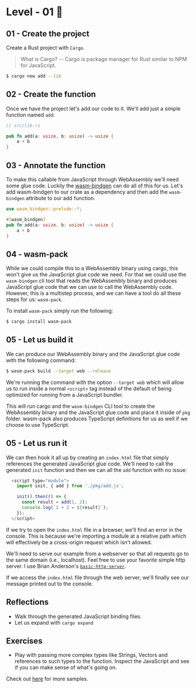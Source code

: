 # Level - 01 🐎

## 01 - Create the project

Create a Rust project with `Cargo`.

> What is Cargo? -- Cargo is package manager for Rust similar to NPM for JavaScript.

```bash
$ cargo new add --lib
```

## 02 - Create the function

Once we have the project let's add our code to it. We'll add just a simple function named `add`:

```rust
// src/lib.rs

pub fn add(a: usize, b: usize) -> usize {
    a + b
}
```

## 03 - Annotate the function

To make this callable from JavaScript through WebAssembly we'll need some glue code. 
Luckily the [wasm-bindgen](https://crates.io/crates/wasm-bindgen) can do all of this for us. 
Let's add wasm-bindgen to our crate as a dependency and then add the `wasm-bindgen` attribute to our add function.

```rust
use wasm_bindgen::prelude::*;

#[wasm_bindgen]
pub fn add(a: usize, b: usize) -> usize {
    a + b
}
```

## 04 - wasm-pack

While we could compile this to a WebAssembly binary using cargo, this won't give us the JavaScript glue code we need. 
For that we could use the `wasm-bindgen` cli tool that reads the WebAssembly binary and produces JavaScript glue code that we can use to call the WebAssembly code. 
However, this is a multistep process, and we can have a tool do all these steps for us: `wasm-pack`.

To install `wasm-pack` simply run the following:

```bash
$ cargo install wasm-pack
```

## 05 - Let us build it

We can produce our WebAssembly binary and the JavaScript glue code with the following command:

```bash
$ wasm-pack build --target web --release
```

We're running the command with the option `--target web` which will allow us to run inside a normal `<script>` tag instead of the default of being optimized for running from a JavaScript bundler.

This will run cargo and the `wasm-bindgen` CLI tool to create the WebAssembly binary and the JavaScript glue code and place it inside of `pkg` folder. wasm-pack also produces TypeScript definitions for us as well if we choose to use TypeScript.

## 05 - Let us run it

We can then hook it all up by creating an `index.html` file that simply references the generated JavaScript glue code. We'll need to call the generated `init` function and then we can all the `add` function with no issue:

```javascript
  <script type="module">
    import init, { add } from './pkg/add.js';

    init().then(() => {
      const result = add(1, 2);
      console.log(`1 + 2 = ${result}`);
    });
  </script>
```

If we try to open the `index.html` file in a browser, we'll find an error in the console. This is because we're importing a module at a relative path which will effectively be a cross-origin request which isn't allowed.

We'll need to serve our example from a webserver so that all requests go to the same domain (i.e., localhost). Feel free to use your favorite simple http server. I use Brian Anderson's [`basic-http-server`](https://github.com/brson/basic-http-server).

If we access the `index.html` file through the web server, we'll finally see our message printed out to the console.

## Reflections

* Walk through the generated JavaScript binding files. 
* Let us expand with `cargo expand`

## Exercises

* Play with passing more complex types like Strings, Vectors and references to such types to the function. 
Inspect the JavaScript and see if you can make sense of what's going on. 

Check out [here](https://rustwasm.github.io/docs/wasm-bindgen/reference/types/string.html) for more samples.

